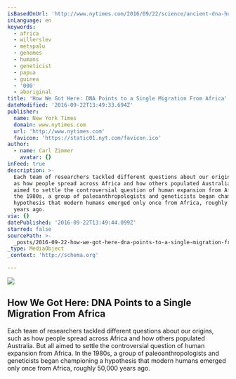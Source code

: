 ```yaml
---
isBasedOnUrl: 'http://www.nytimes.com/2016/09/22/science/ancient-dna-human-history.html'
inLanguage: en
keywords:
  - africa
  - willerslev
  - metspalu
  - genomes
  - humans
  - geneticist
  - papua
  - guinea
  - '000'
  - aboriginal
title: 'How We Got Here: DNA Points to a Single Migration From Africa'
dateModified: '2016-09-22T13:49:33.694Z'
publisher:
  name: New York Times
  domain: www.nytimes.com
  url: 'http://www.nytimes.com'
  favicon: 'https://static01.nyt.com/favicon.ico'
author:
  - name: Carl Zimmer
    avatar: {}
inFeed: true
description: >-
  Each team of researchers tackled different questions about our origins, such
  as how people spread across Africa and how others populated Australia. But all
  aimed to settle the controversial question of human expansion from Africa. In
  the 1980s, a group of paleoanthropologists and geneticists began championing a
  hypothesis that modern humans emerged only once from Africa, roughly 50,000
  years ago.
via: {}
datePublished: '2016-09-22T13:49:44.099Z'
starred: false
sourcePath: >-
  _posts/2016-09-22-how-we-got-here-dna-points-to-a-single-migration-from-afric.md
_type: MediaObject
_context: 'http://schema.org'

---
```

<article style=""><img src="https://imgflo.herokuapp.com/graph/2b2431f8e7ba7b0/7c2aa85c3a86f1332458327f112f71a3/noop.jpg?input=https%3A%2F%2Fstatic01.nyt.com%2Fimages%2F2016%2F09%2F22%2Fscience%2F22ZIMMER1%2F22ZIMMER1-facebookJumbo.jpg" /><h1>How We Got Here: DNA Points to a Single Migration From Africa</h1><p>Each team of researchers tackled different questions about our origins, such as how people spread across Africa and how others populated Australia. But all aimed to settle the controversial question of human expansion from Africa. In the 1980s, a group of paleoanthropologists and geneticists began championing a hypothesis that modern humans emerged only once from Africa, roughly 50,000 years ago.</p></article>